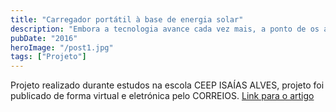 ```yaml
---
title: "Carregador portátil à base de energia solar"
description: "Embora a tecnologia avance cada vez mais, a ponto de os aparelhos de telefonia celular apresentarem mil e uma funcionalidades, também é verdade que as baterias ainda deixam muito a desejar – algumas precisam ser carregadas mais de uma vez ao dia."
pubDate: "2016"
heroImage: "/post1.jpg"
tags: ["Projeto"]
---
```

Projeto realizado durante estudos na escola CEEP ISAÍAS ALVES, projeto foi publicado de forma virtual e eletrónica pelo CORREIOS.
[Link para o artigo](https://rhbahia.ba.gov.br/noticias/projeto-primeiro-emprego-realiza-semin%C3%A1rio-com-sugest%C3%B5es-de-melhorias-propostas-por)